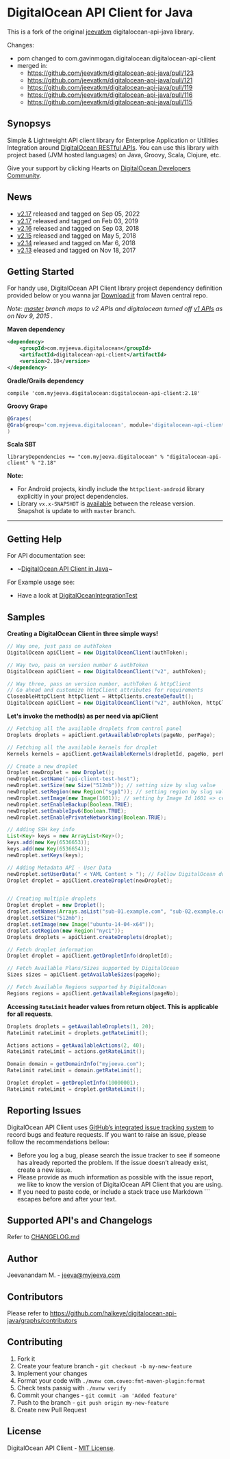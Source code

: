 # DigitalOcean API Client for Java

This is a fork of the original [jeevatkm](https://github.com/jeevatkm/digitalocean-api-java) digitalocean-api-java library.

Changes:

* pom changed to com.gavinmogan.digitalocean:digitalocean-api-client
* merged in:
  * https://github.com/jeevatkm/digitalocean-api-java/pull/123
  * https://github.com/jeevatkm/digitalocean-api-java/pull/121
  * https://github.com/jeevatkm/digitalocean-api-java/pull/119
  * https://github.com/jeevatkm/digitalocean-api-java/pull/116
  * https://github.com/jeevatkm/digitalocean-api-java/pull/115

## Synopsys

Simple & Lightweight API client library for Enterprise Application or Utilities Integration around <a href="https://developers.digitalocean.com" target="_blank">DigitalOcean RESTful APIs</a>. You can use this library with project based (JVM hosted languages) on Java, Groovy, Scala, Clojure, etc.</p>

Give your support by clicking Hearts on [DigitalOcean Developers Community](https://www.digitalocean.com/community/projects/api-client-in-java).

## News

* [v2.17](https://github.com/halkeye/digitalocean-api-java/releases/tag/v2.187) released and tagged on Sep 05, 2022
* [v2.17](https://github.com/jeevatkm/digitalocean-api-java/releases/tag/v2.17) released and tagged on Feb 03, 2019
* [v2.16](https://github.com/jeevatkm/digitalocean-api-java/releases/tag/v2.16) released and tagged on Sep 03, 2018
* [v2.15](https://github.com/jeevatkm/digitalocean-api-java/releases/tag/v2.15) released and tagged on May 5, 2018
* [v2.14](https://github.com/jeevatkm/digitalocean-api-java/releases/tag/v2.14) released and tagged on Mar 6, 2018
* [v2.13](https://github.com/jeevatkm/digitalocean-api-java/releases/tag/v2.13) eleased and tagged on Nov 18, 2017

## Getting Started

For handy use, DigitalOcean API Client library project dependency definition provided below or you wanna jar [Download it](http://search.maven.org/remotecontent?filepath=com/gavinmogan/digitalocean/digitalocean-api-client/2.17/digitalocean-api-client-2.18.jar) from Maven central repo.

*Note: [master](https://github.com/jeevatkm/digitalocean-api-java) branch maps to v2 APIs and digitalocean turned off [v1 APIs](https://developers.digitalocean.com/documentation/changelog/api-v1/sunsetting-api-v1/) as on Nov 9, 2015 .*

**Maven dependency**
```xml
<dependency>
    <groupId>com.myjeeva.digitalocean</groupId>
    <artifactId>digitalocean-api-client</artifactId>
    <version>2.18</version>
</dependency>
```
**Gradle/Grails dependency**
```shell
compile 'com.myjeeva.digitalocean:digitalocean-api-client:2.18'
```
**Groovy Grape**
```groovy
@Grapes(
@Grab(group='com.myjeeva.digitalocean', module='digitalocean-api-client', version='2.18')
)
```
**Scala SBT**
```shell
libraryDependencies += "com.myjeeva.digitalocean" % "digitalocean-api-client" % "2.18"
```

**Note:**

* For Android projects, kindly include the `httpclient-android` library explicitly in your project dependencies.
* Library `vx.x-SNAPSHOT` is [available](https://oss.sonatype.org/content/repositories/snapshots/com/myjeeva/digitalocean/digitalocean-api-client/) between the release version. Snapshot is update to with `master` branch.

* * *

## Getting Help

For API documentation see:

* ~[DigitalOcean API Client in Java](https://docs.myjeeva.com/javadoc/digitalocean-api-client/2.17/)~

For Example usage see:

* Have a look at [DigitalOceanIntegrationTest](https://github.com/halkeye/digitalocean-api-java/blob/master/src/test/java/com/myjeeva/digitalocean/DigitalOceanIntegrationTest.java)

## Samples

**Creating a DigitalOcean Client in three simple ways!**
```java
// Way one, just pass on authToken
DigitalOcean apiClient = new DigitalOceanClient(authToken);

// Way two, pass on version number & authToken
DigitalOcean apiClient = new DigitalOceanClient("v2", authToken);

// Way three, pass on version number, authToken & httpClient
// Go ahead and customize httpClient attributes for requirements
CloseableHttpClient httpClient = HttpClients.createDefault();
DigitalOcean apiClient = new DigitalOceanClient("v2", authToken, httpClient);
```

**Let's invoke the method(s) as per need via apiClient**
```java
// Fetching all the available droplets from control panel
Droplets droplets = apiClient.getAvailableDroplets(pageNo, perPage);

// Fetching all the available kernels for droplet
Kernels kernels = apiClient.getAvailableKernels(dropletId, pageNo, perPage);

// Create a new droplet
Droplet newDroplet = new Droplet();
newDroplet.setName("api-client-test-host");
newDroplet.setSize(new Size("512mb")); // setting size by slug value
newDroplet.setRegion(new Region("sgp1")); // setting region by slug value; sgp1 => Singapore 1 Data center
newDroplet.setImage(new Image(1601)); // setting by Image Id 1601 => centos-5-8-x64 also available in image slug value
newDroplet.setEnableBackup(Boolean.TRUE);
newDroplet.setEnableIpv6(Boolean.TRUE);
newDroplet.setEnablePrivateNetworking(Boolean.TRUE);

// Adding SSH key info
List<Key> keys = new ArrayList<Key>();
keys.add(new Key(6536653));
keys.add(new Key(6536654));
newDroplet.setKeys(keys);

// Adding Metadata API - User Data
newDroplet.setUserData(" < YAML Content > "); // Follow DigitalOcean documentation to prepare user_data value
Droplet droplet = apiClient.createDroplet(newDroplet);


// Creating multiple droplets
Droplet droplet = new Droplet();
droplet.setNames(Arrays.asList("sub-01.example.com", "sub-02.example.com"));
droplet.setSize("512mb");
droplet.setImage(new Image("ubuntu-14-04-x64"));
droplet.setRegion(new Region("nyc1"));
Droplets droplets = apiClient.createDroplets(droplet);

// Fetch droplet information
Droplet droplet = apiClient.getDropletInfo(dropletId);

// Fetch Available Plans/Sizes supported by DigitalOcean
Sizes sizes = apiClient.getAvailableSizes(pageNo);

// Fetch Available Regions supported by DigitalOcean
Regions regions = apiClient.getAvailableRegions(pageNo);
```

**Accessing `RateLimit` header values from return object. This is applicable for all requests**.
```java
Droplets droplets = getAvailableDroplets(1, 20);
RateLimit rateLimit = droplets.getRateLimit();

Actions actions = getAvailableActions(2, 40);
RateLimit rateLimit = actions.getRateLimit();

Domain domain = getDomainInfo("myjeeva.com");
RateLimit rateLimit = domain.getRateLimit();

Droplet droplet = getDropletInfo(10000001);
RateLimit rateLimit = droplet.getRateLimit();
```

## Reporting Issues

DigitalOcean API Client uses [GitHub’s integrated issue tracking system](https://github.com/jeevatkm/digitalocean-api-java/issues) to record bugs and feature requests. If you want to raise an issue, please follow the recommendations bellow:

* Before you log a bug, please search the issue tracker to see if someone has already reported the problem. If the issue doesn’t already exist, create a new issue.
* Please provide as much information as possible with the issue report, we like to know the version of DigitalOcean API Client that you are using.
* If you need to paste code, or include a stack trace use Markdown ``` escapes before and after your text.

## Supported API's and Changelogs

Refer to [CHANGELOG.md](CHANGELOG.md)

## Author

Jeevanandam M. - jeeva@myjeeva.com

## Contributors

Please refer to https://github.com/halkeye/digitalocean-api-java/graphs/contributors

## Contributing

1. Fork it
2. Create your feature branch - `git checkout -b my-new-feature`
3. Implement your changes 
4. Format your code with `./mvnw com.coveo:fmt-maven-plugin:format`
5. Check tests passig with `./mvnw verify`
6. Commit your changes - `git commit -am 'Added feature'`
7. Push to the branch - `git push origin my-new-feature`
9. Create new Pull Request

## License

DigitalOcean API Client - [MIT License](LICENSE).
